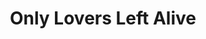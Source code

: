 ---
title: "Only Lovers Left Alive"
year: 2013
rating: 3
stars: "★★★"
rewatched: false
permalink: "only-lovers-left-alive"
watched_on: 2020-03-14
---